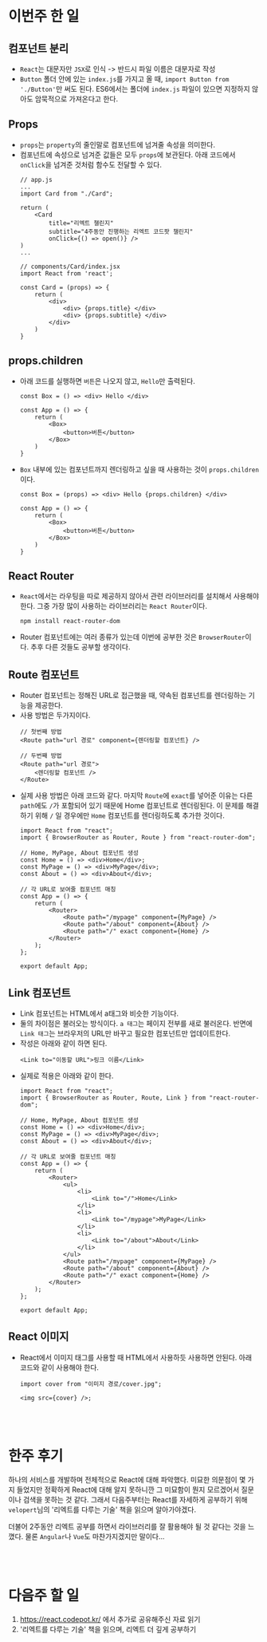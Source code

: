 # 이번주 한 일
## 컴포넌트 분리
- `React`는 대문자만 `JSX`로 인식 -> 반드시 파일 이름은 대분자로 작성
- `Button` 폴더 안에 있는 `index.js`를 가지고 올 때, `import Button from './Button'`만 써도 된다. ES6에서는 폴더에 `index.js` 파일이 있으면 지정하지 않아도 암묵적으로 가져온다고 한다.

## Props
- `props`는 `property`의 줄인말로 컴포넌트에 넘겨줄 속성을 의미한다.
- 컴포넌트에 속성으로 넘겨준 값들은 모두 `props`에 보관된다. 아래 코드에서 `onClick`을 넘겨준 것처럼 함수도 전달할 수 있다.
    ```
    // app.js
    ...
    import Card from "./Card";

    return (
        <Card
            title="리엑트 챌린지"
            subtitle="4주동안 진행하는 리엑트 코드팟 챌린지"
            onClick={() => open()} />
    )
    ...
    ```
    ```
    // components/Card/index.jsx
    import React from 'react';

    const Card = (props) => {
        return (
            <div>
                <div> {props.title} </div>
                <div> {props.subtitle} </div>
            </div>
        )
    }
    ```

## props.children
- 아래 코드를 실행하면 `버튼`은 나오지 않고, `Hello`만 출력된다.
    ```
    const Box = () => <div> Hello </div>

    const App = () => {
        return (
            <Box>
                <button>버튼</button>
            </Box>
        )
    }
    ```
- `Box` 내부에 있는 컴포넌트까지 렌더링하고 싶을 때 사용하는 것이 `props.children`이다.
    ```
    const Box = (props) => <div> Hello {props.children} </div>

    const App = () => {
        return (
            <Box>
                <button>버튼</button>
            </Box>
        )
    }
    ```

## React Router
- `React`에서는 라우팅을 따로 제공하지 않아서 관련 라이브러리를 설치해서 사용해야 한다. 그중 가장 많이 사용하는 라이브러리는 `React Router`이다.
    ```
    npm install react-router-dom
    ```
- Router 컴포넌트에는 여러 종류가 있는데 이번에 공부한 것은 `BrowserRouter`이다. 추후 다른 것들도 공부할 생각이다.

## Route 컴포넌트
- Router 컴포넌트는 정해진 URL로 접근했을 때, 약속된 컴포넌트를 렌더링하는 기능을 제공한다.
- 사용 방법은 두가지이다.
    ```
    // 첫번째 방법
    <Route path="url 경로" component={렌더링할 컴포넌트} />

    // 두번째 방법
    <Route path="url 경로">
        <렌더링할 컴포넌트 />
    </Route>
    ```
- 실제 사용 방법은 아래 코드와 같다. 마지막 `Route`에 `exact`를 넣어준 이유는 다른 `path`에도 `/`가 포함되어 있기 때문에 Home 컴포넌트로 렌더링된다. 이 문제를 해결하기 위해 `/` 일 경우에만 `Home` 컴포넌트를 렌더링하도록 추가한 것이다.
    ```
    import React from "react";
    import { BrowserRouter as Router, Route } from "react-router-dom";

    // Home, MyPage, About 컴포넌트 생성
    const Home = () => <div>Home</div>;
    const MyPage = () => <div>MyPage</div>;
    const About = () => <div>About</div>;

    // 각 URL로 보여줄 컴포넌트 매칭
    const App = () => {
        return (
            <Router>
                <Route path="/mypage" component={MyPage} />
                <Route path="/about" component={About} />
                <Route path="/" exact component={Home} />
            </Router>
        );
    };

    export default App;
    ```

## Link 컴포넌트
- Link 컴포넌트는 HTML에서 a태그와 비슷한 기능이다.
- 둘의 차이점은 불러오는 방식이다. `a 태그`는 페이지 전부를 새로 불러온다. 반면에 `Link 태그`는 브라우저의 URL만 바꾸고 필요한 컴포넌트만 업데이트한다.
- 작성은 아래와 같이 하면 된다.
    ```
    <Link to="이동할 URL">링크 이름</Link>
    ```
- 실제로 적용은 아래와 같이 한다.
    ```
    import React from "react";
    import { BrowserRouter as Router, Route, Link } from "react-router-dom";

    // Home, MyPage, About 컴포넌트 생성
    const Home = () => <div>Home</div>;
    const MyPage = () => <div>MyPage</div>;
    const About = () => <div>About</div>;

    // 각 URL로 보여줄 컴포넌트 매칭
    const App = () => {
        return (
            <Router>
                <ul>
                    <li>
                        <Link to="/">Home</Link>
                    </li>
                    <li>
                        <Link to="/mypage">MyPage</Link>
                    </li>
                    <li>
                        <Link to="/about">About</Link>
                    </li>
                </ul>
                <Route path="/mypage" component={MyPage} />
                <Route path="/about" component={About} />
                <Route path="/" exact component={Home} />
            </Router>
        );
    };

    export default App;
    ```

## React 이미지
- React에서 이미지 태그를 사용할 때 HTML에서 사용하듯 사용하면 안된다. 아래 코드와 같이 사용해야 한다.
    ```
    import cover from "이미지 경로/cover.jpg";

    <img src={cover} />;
    ```

<br/>
<br/>

# 한주 후기
하나의 서비스를 개발하며 전체적으로 React에 대해 파악했다. 미묘한 의문점이 몇 가지 들었지만 정확하게 React에 대해 알지 못하니깐 그 미묘함이 뭔지 모르겠어서 질문이나 검색을 못하는 것 같다. 그래서 다음주부터는 React를 자세하게 공부하기 위해 `velopert`님의 '리엑트를 다루는 기술' 책을 읽으며 알아가야겠다.


더불어 2주동안 리엑트 공부를 하면서 라이브러리를 잘 활용해야 될 것 같다는 것을 느꼈다. 물론 `Angular`나 `Vue`도 마찬가지겠지만 말이다... 

<br/>
<br/>

# 다음주 할 일
1. https://react.codepot.kr/ 에서 추가로 공유해주신 자료 읽기
2. '리엑트를 다루는 기술' 책을 읽으며, 리엑트 더 깊게 공부하기